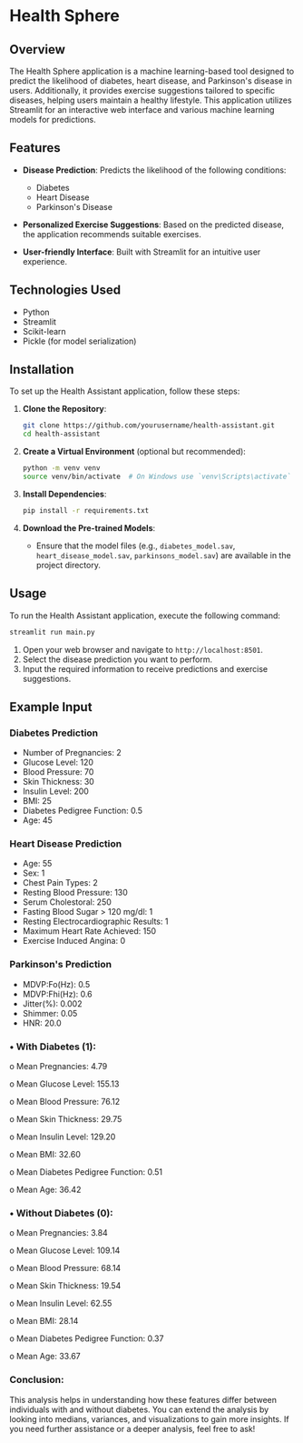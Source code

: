 
# Health Sphere


## Overview

The Health Sphere application is a machine learning-based tool designed to predict the likelihood of diabetes, heart disease, and Parkinson's disease in users. Additionally, it provides exercise suggestions tailored to specific diseases, helping users maintain a healthy lifestyle. This application utilizes Streamlit for an interactive web interface and various machine learning models for predictions.

## Features

- **Disease Prediction**: Predicts the likelihood of the following conditions:
  - Diabetes
  - Heart Disease
  - Parkinson's Disease

- **Personalized Exercise Suggestions**: Based on the predicted disease, the application recommends suitable exercises.

- **User-friendly Interface**: Built with Streamlit for an intuitive user experience.

## Technologies Used

- Python
- Streamlit
- Scikit-learn
- Pickle (for model serialization)

## Installation

To set up the Health Assistant application, follow these steps:

1. **Clone the Repository**:
   ```bash
   git clone https://github.com/yourusername/health-assistant.git
   cd health-assistant
   ```

2. **Create a Virtual Environment** (optional but recommended):
   ```bash
   python -m venv venv
   source venv/bin/activate  # On Windows use `venv\Scripts\activate`
   ```

3. **Install Dependencies**:
   ```bash
   pip install -r requirements.txt
   ```

4. **Download the Pre-trained Models**:
   - Ensure that the model files (e.g., `diabetes_model.sav`, `heart_disease_model.sav`, `parkinsons_model.sav`) are available in the project directory.

## Usage

To run the Health Assistant application, execute the following command:

```bash
streamlit run main.py
```

1. Open your web browser and navigate to `http://localhost:8501`.
2. Select the disease prediction you want to perform.
3. Input the required information to receive predictions and exercise suggestions.

## Example Input

### Diabetes Prediction
- Number of Pregnancies: 2
- Glucose Level: 120
- Blood Pressure: 70
- Skin Thickness: 30
- Insulin Level: 200
- BMI: 25
- Diabetes Pedigree Function: 0.5
- Age: 45

### Heart Disease Prediction
- Age: 55
- Sex: 1
- Chest Pain Types: 2
- Resting Blood Pressure: 130
- Serum Cholestoral: 250
- Fasting Blood Sugar > 120 mg/dl: 1
- Resting Electrocardiographic Results: 1
- Maximum Heart Rate Achieved: 150
- Exercise Induced Angina: 0

### Parkinson's Prediction
- MDVP:Fo(Hz): 0.5
- MDVP:Fhi(Hz): 0.6
- Jitter(%): 0.002
- Shimmer: 0.05
- HNR: 20.0

### •	With Diabetes (1):
o	Mean Pregnancies: 4.79

o	Mean Glucose Level: 155.13

o	Mean Blood Pressure: 76.12

o	Mean Skin Thickness: 29.75

o	Mean Insulin Level: 129.20

o	Mean BMI: 32.60

o	Mean Diabetes Pedigree Function: 0.51

o	Mean Age: 36.42
###  •	Without Diabetes (0):
o	Mean Pregnancies: 3.84

o	Mean Glucose Level: 109.14

o	Mean Blood Pressure: 68.14

o	Mean Skin Thickness: 19.54

o	Mean Insulin Level: 62.55

o	Mean BMI: 28.14

o	Mean Diabetes Pedigree Function: 0.37

o	Mean Age: 33.67
### Conclusion: 
This analysis helps in understanding how these features differ between individuals with and without diabetes. You can extend the analysis by looking into medians, variances, and visualizations to gain more insights. If you need further assistance or a deeper analysis, feel free to ask!


